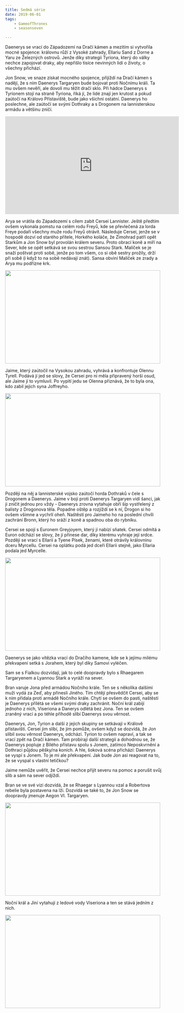 ```yaml
---
title: Sedmá série
date: 2019-06-01
tags: 
    - GameofThrones
    - seasonseven
   
---
```



Daenerys se vrací do Západozemí na Dračí kámen a mezitím si vytvořila mocné spojence: královnu růží z Vysoké zahrady, Ellariu
Sand z Dorne a Yaru ze Železných ostrovů. Jenže díky strategii Tyriona, který do války nechce zapojovat draky, aby nepřišlo
tisíce nevinných lidí o životy, o všechny přichází. 

Jon Snow, ve snaze získat mocného spojence, přijíždí na Dračí kámen s nadějí, že s ním Daenerys Targaryen bude bojovat proti Nočnímu králi.
Ta mu ovšem nevěří, ale dovolí mu těžit dračí sklo. Při hádce Daenerys s Tyrionem stojí na straně Tyriona, říká jí, že lidé
znají jen krutost a pokud zaútočí na Královo Přístaviště, bude jako všichni ostatní. Daenerys ho poslechne, ale zaútočí se
svými Dothraky a s Drogonem na lannisterskou armádu a většinu zničí.

<iframe width="560" height="315" src="https://www.youtube.com/embed/smHnpDfDt7U" frameborder="0" allow="accelerometer; autoplay;
encrypted-media; gyroscope; picture-in-picture" allowfullscreen></iframe>

Arya se vrátila do Západozemí s cílem zabít Cersei Lannister. Ještě předtím ovšem vykonala pomstu na celém rodu Freyů, kde se 
převlečená za lorda Freye podaří všechny muže rodu Freyů otrávit. Následuje Cersei, jenže se v hospodě dozví od starého přítele, Horkého
koláče, že Zimohrad patří opět Starkům a Jon Snow byl provolán králem severu. Proto obrací koně a míří na Sever, kde se opět setkává
se svou sestrou Sansou Stark. Malíček se je snaží poštvat proti sobě, jenže po tom všem, co si obě sestry prožily, drží při 
sobě (i když to na sobě nedávají znát). Sansa obviní Malíček ze zrady a Arya mu podřízne krk.

<img src="https://is.muni.cz/auth/www/489318/littlefinger.gif" width="500" height="300">

Jaime, který zaútočil na Vysokou zahradu, vyhrává a konfrontuje Olennu Tyrell. Podává jí jed se slovy, že Cersei pro ni měla
připravený horší osud, ale Jaime jí to vymluvil. Po vypití jedu se Olenna přiznává, že to byla ona, kdo zabil jejich syna Joffreyho.

<img src="https://is.muni.cz/auth/www/489318/olenna.png" width="500" height="300">


Později na něj a lannisterské vojsko zaútočí horda Dothraků v čele s Drogonem a Daenerys. Jaime v boji proti Daenerys Targaryen 
vidí šanci, jak ji zničit jednou pro vždy - Daenerys zrovna vytahuje obří šíp vystřelený z balisty z Drogonova těla. 
Popadne oštěp a rozjíždí se k ní, Drogon si ho ovšem všimne a vychrlí oheň. Naštěstí pro Jaimeho ho na poslední chvíli 
zachrání Bronn, který ho sráží z koně a spadnou oba do rybníku.

Cersei se spojí s Euronem Greyjoyem, který jí nabízí sňatek. Cersei odmítá a Euron odchází se slovy, že jí přinese 
dar, díky kterému vyhraje její srdce. Později se vrací s Ellarií a Tyene Písek, ženami, které otrávily královninu dceru 
Myrcellu. Cersei na oplátku podá jed dceři Ellarii stejně, jako Ellaria podala jed Myrcelle.

<img src="https://is.muni.cz/auth/www/489318/meme.jpg" width="500" height="300">

Daenerys se jako vítězka vrací do Dračího kamene, kde se k jejímu milému překvapení setká s Jorahem, který byl díky Samovi vyléčen. 

Sam se s Fialkou dozvídají, jak to celé doopravdy bylo s Rhaegarem Targaryenem a Lyannou Stark a vyráží na sever.

Bran varuje Jona před armádou Nočního krále. Ten se s několika dalšími muži vydá za Zeď, aby přinesli Jiného. 
Tím chtějí přesvědčit Cersei, aby se k nim přidala proti armádě Nočního krále. Chytí se ovšem do pasti, naštěstí je Daenerys 
přilétá se všemi svými draky zachránit. Noční král zabíjí jednoho z nich, Viseriona a Danerys odlétá bez Jona.
Ten se ovšem zraněný vrací a po téhle příhodě slíbí Daenerys svou věrnost. 

Daenerys, Jon, Tyrion a další z jejich skupiny se setkávají v Králově přístavišti.
Cersei jim slíbí, že jim pomůže, ovšem když se dozvídá, že Jon slíbil svou věrnost Daenerys, odchází. 
Tyrion to ovšem napraví, a tak se vrací zpět na Dračí kámen. Tam probírají další strategii a dohodnou se, že Daenerys 
popluje z Bílého přístavu spolu s Jonem, zatímco Neposkvrnění a Dothraci půjdou pěšky/na koních. A hle, šoková scéna 
přichází: Daenerys se vyspí s Jonem. To je mi ale překvapení. Jak bude Jon asi reagovat na to, že se vyspal s vlastní tetičkou? 

Jaime nemůže uvěřit, že Cersei nechce přijít severu na pomoc a porušit svůj slib a sám na sever odjíždí. 

Bran se ve své vizi dozvídá, že se Rhaegar s Lyannou vzal a Robertova rebelie byla postavena na lži.
Dozvídá se také to, že Jon Snow se doopravdy jmenuje Aegon VI. Targaryen. 

<img src="https://is.muni.cz/auth/www/489318/Rhaegar_a_Lyanna.jpg" width="500" height="300">

Noční král a Jiní vytahují z ledové vody Viseriona a ten se stává jedním z nich. 

<img src="https://is.muni.cz/auth/www/489318/Viserion.jpg" width="500" height="300">
